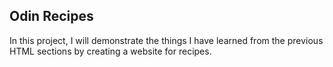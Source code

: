 ## Odin Recipes

In this project, I will demonstrate the things I have learned from the previous HTML sections by creating a website for recipes.